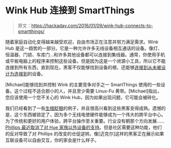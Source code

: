 # Wink Hub 连接到 SmartThings

> 原文：<https://hackaday.com/2016/01/09/wink-hub-connects-to-smartthings/>

随着家庭自动化变得越来越受欢迎，自由市场正在注意并努力满足需求。Wink Hub 是这一趋势的一部分。它是一种允许许多无线设备相互通话的设备。像灯、恒温器、门锁、车库门…和许多其他设备都可以连接到集线器。通常，你使用手机或平板电脑上的程序来控制这些设备。但是因为这是一个闭源小工具，所以它不能连接到所有东西，直到现在。黑客不仅能够找到设备的根，还能够[连接到从未被设计为连接到](https://github.com/quantiletree/SmartWink)的设备。

[Michael]能够找到并控制 Wink 的主要竞争对手之一 SmartThings 使用的一些设备。这个过程不适合胆小的人，并且至少需要 Linux-Fu 黄带。[Michael]指出，您应该使用一个您不关心的 Wink Hub，因为如果出现问题，它可能会被砖化。

我们已经看到了一些[生根眨眼](http://hackaday.com/2015/01/05/a-better-way-to-hack-the-wink/)的例子，并且很高兴看到这些黑客变得成熟。遗憾的是，这个东西被锁定了，因为多个无线电使硬件能够成为一个伟大的跨平台中心。为了传统和更好的用户体验，跨平台操作至关重要。行业没有朝那个方向发展……[Phillips 最近取消了对 Hue 家族以外设备的支持](https://hackaday.com/2015/12/15/philips-says-no-internet-of-things-for-you/)。但是社区需要这种功能，他们的反对导致了对 Phillips 的改变的仓促逆转。像[迈克尔]这样的黑客正在展示如果互联设备可以自由交互，你的家会是什么样子。